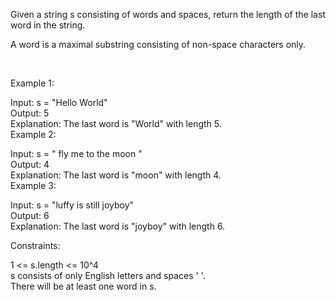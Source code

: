 Given a string s consisting of words and spaces, return the length of the last word in the string.

A word is a maximal 
substring
 consisting of non-space characters only.

 <br>

Example 1:

Input: s = "Hello World"
<br>
Output: 5
<br>
Explanation: The last word is "World" with length 5.
<br>
Example 2:

Input: s = "   fly me   to   the moon  "
<br>
Output: 4
<br>
Explanation: The last word is "moon" with length 4.
<br>
Example 3:

Input: s = "luffy is still joyboy"
<br>
Output: 6
<br>
Explanation: The last word is "joyboy" with length 6.
 <br>

Constraints:

1 <= s.length <= 10^4
<br>
s consists of only English letters and spaces ' '.
<br>
There will be at least one word in s.
